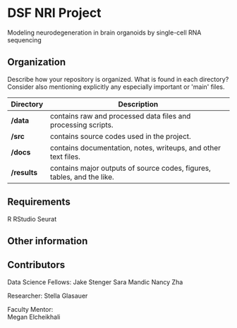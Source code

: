 
# DSF NRI Project

Modeling neurodegeneration in brain organoids by single-cell RNA sequencing


## Organization

Describe how your repository is organized. What is found in each directory? Consider also mentioning explicitly any especially important or 'main' files.

Directory | Description 
---|---
**/data** | contains raw and processed data files and processing scripts.
**/src** | contains source codes used in the project.
**/docs** | contains documentation, notes, writeups, and other text files.
**/results** | contains major outputs of source codes, figures, tables, and the like.

## Requirements

R
RStudio
Seurat

## Other information

## Contributors

Data Science Fellows:
  Jake Stenger
  Sara Mandic
  Nancy Zha
  
Researcher:
  Stella Glasauer 
  
Faculty Mentor:  
  Megan Elcheikhali
